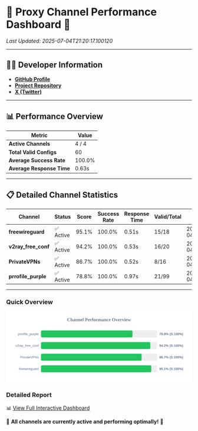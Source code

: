 # 🌟 Proxy Channel Performance Dashboard 🌟

_Last Updated: 2025-07-04T21:20:17.100120_

---

## 👩‍💻 Developer Information

- **[GitHub Profile](https://github.com/4n0nymou3)**  
- **[Project Repository](https://github.com/4n0nymou3/multi-proxy-config-fetcher)**  
- **[X (Twitter)](https://x.com/4n0nymou3)**  

---

## 📊 Performance Overview

| Metric                | Value       |
|-----------------------|-------------|
| **Active Channels**   | 4 / 4       |
| **Total Valid Configs** | 60          |
| **Average Success Rate** | 100.0%      |
| **Average Response Time** | 0.63s       |

---

## 📋 Detailed Channel Statistics

| Channel          | Status     | Score  | Success Rate | Response Time | Valid/Total | Last Success               |
|------------------|------------|--------|--------------|---------------|-------------|----------------------------|
| **freewireguard**  | ✅ Active  | 95.1%  | 100.0% | 0.51s         | 15/18       | 2025-07-04T21:20:17.098339 |
| **v2ray_free_conf**  | ✅ Active  | 94.2%  | 100.0% | 0.53s         | 16/20       | 2025-07-04T21:20:15.993913 |
| **PrivateVPNs**  | ✅ Active  | 86.7%  | 100.0% | 0.52s         | 8/16       | 2025-07-04T21:20:16.556344 |
| **prrofile_purple**  | ✅ Active  | 78.8%  | 100.0% | 0.97s         | 21/99       | 2025-07-04T21:20:15.402718 |

---

### Quick Overview
<div align="center">
  <a href="https://raw.githubusercontent.com/nullluser/NullRepo/refs/heads/main/assets/channel_stats_chart.svg">
    <img src="https://raw.githubusercontent.com/nullluser/NullRepo/refs/heads/main/assets/channel_stats_chart.svg" alt="Source Performance Statistics" width="800">
  </a>
</div>

### Detailed Report
📊 [View Full Interactive Dashboard](https://htmlpreview.github.io/?https://github.com/nullluser/NullRepo/blob/main/assets/performance_report.html)

🎉 **All channels are currently active and performing optimally!** 🎉
